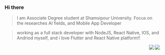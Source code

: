 
### Hi there 
<!-- 👋 -->

> <p align='left'>I am Associate Degree student at Shamsipour University. Focus on the researches AI fields, and Mobile App Developer</p>

> <p align='left'>working as a full stack developer with NodeJS, React Native, IOS, and Andriod myself, and i love Flutter and React Native platform!!</p>

<img align="right" src="https://github-readme-stats.vercel.app/api?username=Asncodes-80&show_icons=true&hide=contribs,issues" />
<img align="right" src="https://github-readme-stats.vercel.app/api/top-langs/?username=Asncodes-80&layout=compact)](https://github.com/Asncodes-80/github-readme-stats" />
